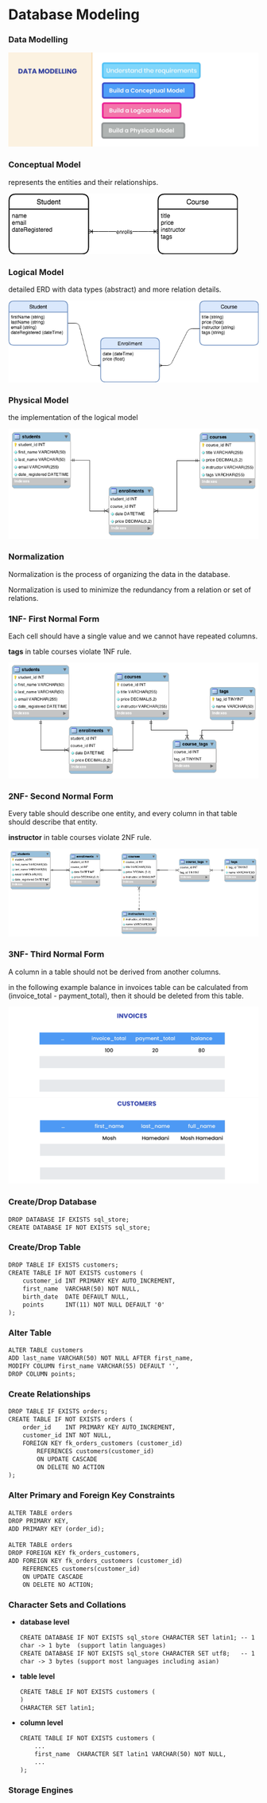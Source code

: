 # Database Modeling

### Data Modelling
![](https://github.com/shamy1st/database-modeling/blob/main/images/data-modeling.png)

### Conceptual Model
represents the entities and their relationships.

![](https://github.com/shamy1st/database-modeling/blob/main/images/conceptual-model-erd.png)

### Logical Model
detailed ERD with data types (abstract) and more relation details.

![](https://github.com/shamy1st/database-modeling/blob/main/images/logical-model-erd.png)

### Physical Model
the implementation of the logical model

![](https://github.com/shamy1st/database-modeling/blob/main/images/physical-model-erd.png)

### Normalization

Normalization is the process of organizing the data in the database.

Normalization is used to minimize the redundancy from a relation or set of relations.

### 1NF- First Normal Form
Each cell should have a single value and we cannot have repeated columns.

**tags** in table courses violate 1NF rule.

![](https://github.com/shamy1st/database-modeling/blob/main/images/1nf-erd.png)

### 2NF- Second Normal Form
Every table should describe one entity, and every column in that table should describe that entity.

**instructor** in table courses violate 2NF rule.

![](https://github.com/shamy1st/database-modeling/blob/main/images/2nf-erd.png)

### 3NF- Third Normal Form
A column in a table should not be derived from another columns.

in the following example balance in invoices table can be calculated from (invoice_total - payment_total), then it should be deleted from this table.

![](https://github.com/shamy1st/database-modeling/blob/main/images/3nf-example1.png)
![](https://github.com/shamy1st/database-modeling/blob/main/images/3nf-example2.png)

### Create/Drop Database

    DROP DATABASE IF EXISTS sql_store;
    CREATE DATABASE IF NOT EXISTS sql_store;

### Create/Drop Table

    DROP TABLE IF EXISTS customers;
    CREATE TABLE IF NOT EXISTS customers (
        customer_id INT PRIMARY KEY AUTO_INCREMENT,
        first_name  VARCHAR(50) NOT NULL,
        birth_date  DATE DEFAULT NULL,
        points      INT(11) NOT NULL DEFAULT '0'
    );

### Alter Table

    ALTER TABLE customers
    ADD last_name VARCHAR(50) NOT NULL AFTER first_name,
    MODIFY COLUMN first_name VARCHAR(55) DEFAULT '',
    DROP COLUMN points;

### Create Relationships

    DROP TABLE IF EXISTS orders;
    CREATE TABLE IF NOT EXISTS orders (
        order_id    INT PRIMARY KEY AUTO_INCREMENT,
        customer_id INT NOT NULL,
        FOREIGN KEY fk_orders_customers (customer_id)
            REFERENCES customers(customer_id)
            ON UPDATE CASCADE
            ON DELETE NO ACTION
    );

### Alter Primary and Foreign Key Constraints

    ALTER TABLE orders
    DROP PRIMARY KEY,
    ADD PRIMARY KEY (order_id);

    ALTER TABLE orders
    DROP FOREIGN KEY fk_orders_customers,
    ADD FOREIGN KEY fk_orders_customers (customer_id)
        REFERENCES customers(customer_id)
        ON UPDATE CASCADE
        ON DELETE NO ACTION;

### Character Sets and Collations

* **database level**

      CREATE DATABASE IF NOT EXISTS sql_store CHARACTER SET latin1; -- 1 char -> 1 byte  (support latin languages)
      CREATE DATABASE IF NOT EXISTS sql_store CHARACTER SET utf8;   -- 1 char -> 3 bytes (support most languages including asian)

* **table level**

      CREATE TABLE IF NOT EXISTS customers (
      )
      CHARACTER SET latin1;

* **column level**

      CREATE TABLE IF NOT EXISTS customers (
          ...
          first_name  CHARACTER SET latin1 VARCHAR(50) NOT NULL,
          ...
      );

### Storage Engines

